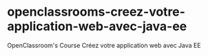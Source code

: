 # openclassrooms-creez-votre-application-web-avec-java-ee
OpenClassroom's Course Créez votre application web avec Java EE
